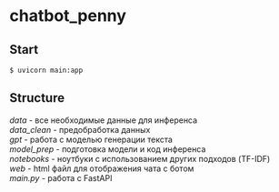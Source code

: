 # chatbot_penny

## Start
```
$ uvicorn main:app
```

## Structure

*data* - все необходимые данные для инференса\
*data_clean* - предобработка данных \
*gpt* - работа с моделью генерации текста \
*model_prep* - подготовка модели и код инференса \
*notebooks* - ноутбуки с использованием других подходов (TF-IDF) \
*web* - html файл для отображения чата с ботом \
*main.py* - работа с FastAPI
